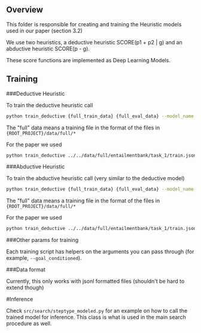 Overview
-

This folder is responsible for creating and training the Heuristic models used in our paper (section 3.2)

We use two heuristics, a deductive heuristic SCORE(p1 + p2 | g) and an abductive heuristic SCORE(p - g).

These score functions are implemented as Deep Learning Models.

Training
-

###Deductive Heuristic

To train the deductive heuristic call

```bash
python train_deductive {full_train_data} {full_eval_data} --model_name {name}
```

The "full" data means a training file in the format of the files in `{ROOT_PROJECT}/data/full/*`

For the paper we used

```bash
python train_deductive ../../data/full/entailmentbank/task_1/train.jsonl ../../data/full/entailmentbank/task_1/dev.jsonl --model_name deductive_heuristic --goal_conditioned
```

###Abductive Heuristic

To train the abductive heuristic call (very similar to the deductive model)

```bash
python train_deductive {full_train_data} {full_eval_data} --model_name {name}
```

The "full" data means a training file in the format of the files in `{ROOT_PROJECT}/data/full/*`

For the paper we used

```bash
python train_deductive ../../data/full/entailmentbank/task_1/train.jsonl ../../data/full/entailmentbank/task_1/dev.jsonl --model_name abductive_heuristic
```

###Other params for training

Each training script has helpers on the arguments you can pass through (for example, `--goal_conditioned`). 

###Data format

Currently, this only works with jsonl formatted files (shouldn't be hard to extend though)

#Inference

Check `src/search/steptype_modeled.py` for an example on how to call the trained model for inference.  This class
is what is used in the main search procedure as well.
